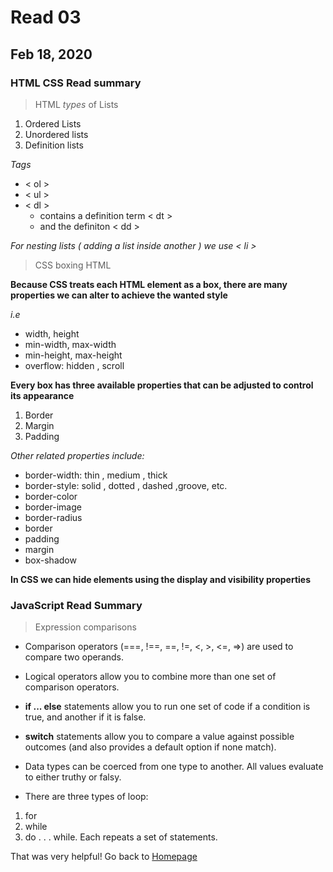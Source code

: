 # Read 03
## Feb 18, 2020

### HTML CSS Read summary

> HTML *types* of Lists

1. Ordered Lists
2. Unordered lists
3. Definition lists

*Tags*
- < ol >
- < ul >
- < dl >
    - contains a definition term < dt >
    - and the definiton < dd >

*For nesting lists ( adding a list inside another ) we use  < li >*

> CSS boxing HTML

**Because CSS treats each HTML element as a box, there are many properties we can alter to achieve the wanted style**

*i.e*
- width, height
- min-width, max-width
- min-height, max-height
- overflow: hidden , scroll

**Every box has three available properties that can be adjusted to control its appearance**

1. Border
2. Margin
3. Padding

*Other related properties include:*
- border-width: thin , medium , thick
- border-style: solid , dotted , dashed ,groove, etc.
- border-color
- border-image
- border-radius
- border
- padding
- margin
- box-shadow

**In CSS we can hide elements using the display and visibility properties**

### JavaScript Read Summary

> Expression comparisons

- Comparison operators (===, !==, ==, !=, <, >, <=, =>) are used to compare two operands.

- Logical operators allow you to combine more than one set of comparison operators.

- **if ... else** statements allow you to run one set of code if a condition is true, and another if it is false.

- **switch** statements allow you to compare a value against possible outcomes (and also provides a default option if none match).

- Data types can be coerced from one type to another. All values evaluate to either truthy or falsy.

- There are three types of loop: 
1. for 
2. while 
3. do . . . while. 
Each repeats a set of statements.

That was very helpful! Go back to [Homepage](README.md)